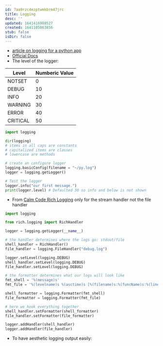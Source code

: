 ```yaml
---
id: 7aa9rzc4ezptwmkbrm47jrc
title: Logging
desc: ''
updated: 1641416988527
created: 1641105063856
stub: false
isDir: false
---
```



- [article on logging for a python app](https://towardsdatascience.com/the-reusable-python-logging-template-for-all-your-data-science-apps-551697c8540)
- [Official Docs](https://docs.python.org/3/library/logging.html#)
- The level of the logger:

| Level    | Numberic Value |
| -------- | -------------- |
| NOTSET   | 0              |
| DEBUG    | 10             |
| INFO     | 20             |
| WARNING  | 30             |
| ERROR    | 40             |
| CRITICAL | 50             |

```python
import logging

dir(logging)
# items in all caps are constants
# capitalized items are classes
# lowercase are methods

# create an configure logger
logging.basicConfig(filename = "~/py.log")
logger = logging.getLogger()

# Test the logger
logger.info("our first message.")
print(logger.level) # Defaulted 30 so info and below is not shown
```

- From [Calm Code Rich Logging](https://calmcode.io/logging/rich.html) only for the stream handler not the file handler

```python
import logging

from rich.logging import RichHandler

logger = logging.getLogger(__name__)

# the handler determines where the logs go: stdout/file
shell_handler = RichHandler()
file_handler = logging.FileHandler("debug.log")

logger.setLevel(logging.DEBUG)
shell_handler.setLevel(logging.DEBUG)
file_handler.setLevel(logging.DEBUG)

# the formatter determines what our logs will look like
fmt_shell = '%(message)s'
fmt_file = '%(levelname)s %(asctime)s [%(filename)s:%(funcName)s:%(lineno)d] %(message)s'

shell_formatter = logging.Formatter(fmt_shell)
file_formatter = logging.Formatter(fmt_file)

# here we hook everything together
shell_handler.setFormatter(shell_formatter)
file_handler.setFormatter(file_formatter)

logger.addHandler(shell_handler)
logger.addHandler(file_handler)
```

- To have aesthetic logging output easily:

